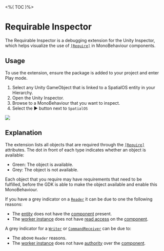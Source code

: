 <%( TOC )%>

# Requirable Inspector

The Requirable Inspector is a debugging extension for the Unity Inspector, which helps visualize the use of [`[Require]`]({{urlRoot}}/reference/workflows/monobehaviour/interaction/reader-writers/lifecycle) in MonoBehaviour components.

## Usage

To use the extension, ensure the package is added to your project and enter Play mode.

1. Select any Unity GameObject that is linked to a SpatialOS entity in your Hierarchy.
1. Open the Unity Inspector.
1. Browse to a MonoBehaviour that you want to inspect.
1. Select the ▶ button next to `SpatialOS`

<img src="{{assetRoot}}assets/modules/debug/inspector.png" style="margin: 0 auto; width: auto; display: block;" />

## Explanation

The extension lists all objects that are required through the [`[Require]`]({{urlRoot}}/reference/workflows/monobehaviour/interaction/reader-writers/lifecycle) attributes. The dot in front of each type indicates whether an object is available:

* Green: The object is available.
* Grey: The object is not available.

Each object that you require may have requirements that need to be fulfilled, before the GDK is able to make the object available and enable this MonoBehaviour.

If you have a grey indicator on a [`Reader`]({{urlRoot}}/reference/workflows/monobehaviour/interaction/reader-writers/index) it can be due to one the following reasons:

* The [entity]({{urlRoot}}/reference/glossary#spatialos-entity) does not have the [component]({{urlRoot}}/reference/glossary#spatialos-component) present.
* The [worker instance]({{urlRoot}}/reference/glossary#worker) does not have [read access]({{urlRoot}}/reference/glossary#read-access) on the [component]({{urlRoot}}/reference/glossary#spatialos-component).

A grey indicator for a [`Writer`]({{urlRoot}}/reference/workflows/monobehaviour/interaction/reader-writers/index) or [`CommandReceiver`]({{urlRoot}}/reference/workflows/monobehaviour/interaction/commands/component-commands) can be due to:

* The above `Reader` reasons.
* The [worker instance]({{urlRoot}}/reference/glossary#worker) does not have [authority]({{urlRoot}}/reference/glossary#authority) over the [component]({{urlRoot}}/reference/glossary#spatialos-component).
